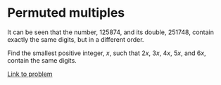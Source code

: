 # Permuted multiples


<p>It can be seen that the number, 125874, and its double, 251748, contain exactly the same digits, but in a different order.</p>
<p>Find the smallest positive integer, <i>x</i>, such that 2<i>x</i>, 3<i>x</i>, 4<i>x</i>, 5<i>x</i>, and 6<i>x</i>, contain the same digits.</p>


[Link to problem](https://projecteuler.net/problem=52)
